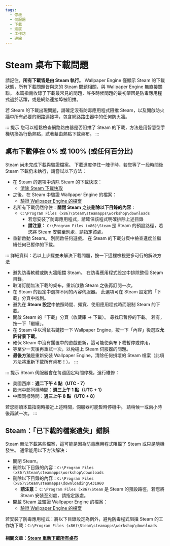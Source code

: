 ```yaml
---
tags:
  - 停機
  - 伺服器
  - 下載
  - 進度
  - 工作坊
  - 連線
---
```


# Steam 桌布下載問題

請記住，**所有下載皆是由 Steam 執行**。 Wallpaper Engine 僅顯示 Steam 的下載狀態，所有下載問題皆與您的 Steam 問題相關，與 Wallpaper Engine 無直接關聯。 本篇指南收錄了下載最常見的問題，許多時候問題的最初肇因是防毒應用程式過於活躍，或是網路連接埠被阻擋。

若 Steam 的下載出現問題，請確定沒有防毒應用程式阻擋 Steam，以及開啟防火牆中所有必要的網路連接埠，包含網路路由器中的任何防火牆。

::: 提示 您可以輕鬆檢查網路路由器是否阻擋了 Steam 的下載，方法是用智慧型手機切換為行動熱點，試著藉由熱點下載桌布。 :::

## 桌布下載停在 0% 或 100% (或任何百分比)
Steam 尚未完成下載與驗證檔案。 下載進度停住一陣子時，若您等了一段時間後 Steam 下載仍未執行，請嘗試以下方法：

* 在 Steam 的選項中清除 Steam 的下載快取：
  * [清除 Steam 下載快取](https://support.steampowered.com/kb_article.php?ref=3134-TIAL-4638)
* 之後，在 Steam 中驗證 Wallpaper Engine 的檔案：
  * [驗證 Wallpaper Engine 的檔案](https://support.steampowered.com/kb_article.php?ref=2037-QEUH-3335)
* 若所有下載仍然停住：**關閉 Steam** 之後**刪除以下目錄的內容**：
  * `C:\Program Files (x86)\Steam\steamapps\workshop\downloads`
    * 若您安裝了防毒應用程式，請確保該程式明確排除上述目錄
    * **請注意：** `C:\Program Files (x86)\Steam` 是 Steam 的預設路徑，若您將 Steam 安裝至別處，請指定該處。
* 重新啟動 Steam。 別開啟任何遊戲。 在 Steam 的下載分頁中檢查進度並繼續任何已暫停的下載。

::: 詳細資料：若以上步驟並未解決下載問題，按一下這裡檢視更多可行的解決方法
* 避免防毒軟體或防火牆阻擋 Steam。 在防毒應用程式設定中排除整個 Steam 目錄。
* 取消訂閱無法下載的桌布，重新啟動 Steam 之後再訂閱一次。
* 在 Steam 的設定中選擇不同的內容伺服器。 此選項可在 Steam 設定的「下載」分頁中找到。
* 避免在 **Steam 設定**中依照時間、頻寬、使用應用程式時而限制 Steam 的下載。
* 開啟 Steam 的「下載」分頁（收藏庫 -> 下載）。 尋找已暫停的下載。 若有，按一下「繼續」。
* 在 Steam 中以滑鼠右鍵按一下 Wallpaper Engine，按一下「內容」後選取**允許背景下載**。
* 確保 Steam 中沒有擱置中的遊戲更新，這可能使桌布下載暫停或停用。
* 等至少一天後再重試一次，以免碰上 Steam 伺服器的問題。
* **最後方法**是重新安裝 Wallpaper Engine，清除任何損壞的 Steam 檔案（此項方法將重新下載所有桌布！）。 :::

::: 提示 Steam 伺服器會在每週固定時間停機，進行維修：

* 美國西岸：**週二下午 4 點（UTC - 7）**
* 歐洲中部同樣時間：**週三上午 1 點（UTC + 1）**
* 中國同樣時間：**週三上午 8 點（UTC + 8）**

若您閱讀本篇指南時接近上述時間，伺服器可能暫時停機中。 請稍候一或兩小時後再試一次。 :::

## Steam：「已下載的檔案遺失」錯誤

Steam 無法下載某些檔案，這可能是因為防毒應用程式阻擋了 Steam 或只是隨機發生。 通常能用以下方法解決：

* 關閉 Steam。
* 刪除以下目錄的內容：`C:\Program Files (x86)\Steam\steamapps\workshop\downloads`
* 刪除以下目錄的內容：`C:\Program Files (x86)\Steam\steamapps\downloading\431960`
  * **請注意：** `C:\Program Files (x86)\Steam` 是 Steam 的預設路徑，若您將 Steam 安裝至別處，請指定該處。
* 開啟 Steam 並驗證 Wallpaper Engine 的檔案：
  * [驗證 Wallpaper Engine 的檔案](https://support.steampowered.com/kb_article.php?ref=2037-QEUH-3335)

若安裝了防毒應用程式：將以下目錄設定為例外，避免防毒程式阻擋 Steam 的工作坊下載：`C:\Program Files (x86)\Steam\steamapps\workshop\downloads`

#### 相關文章：[Steam 重新下載所有桌布](/steam/redownload)
